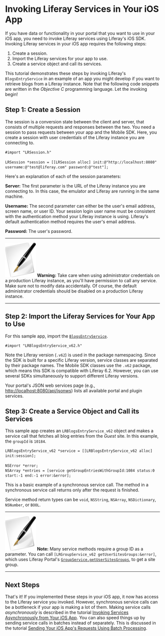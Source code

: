 # Invoking Liferay Services in Your iOS App 

If you have data or functionality in your portal that you want to use in your 
iOS app, you need to invoke Liferay services using Liferay's iOS SDK. Invoking 
Liferay services in your iOS app requires the following steps:

1. Create a session.
2. Import the Liferay services for your app to use.
3. Create a service object and call its services.

This tutorial demonstrates these steps by invoking Liferay's `BlogsEntryService` 
in an example of an app you might develop if you want to retrieve blogs from a 
Liferay instance. Note that the following code snippets are written in the 
*Objective C* programming language. Let the invoking begin! 

## Step 1: Create a Session 

The session is a conversion state between the client and server, that consists 
of multiple requests and responses between the two. You need a session to pass 
requests between your app and the Mobile SDK. Here, you create a session with 
user credentials of the Liferay instance you are connecting to.

	#import "LRSession.h"

	LRSession *session = [[LRSession alloc] init:@"http://localhost:8080" username:@"test@liferay.com" password:@"test"];

Here's an explanation of each of the session parameters:

**Server:** The first parameter is the URL of the Liferay instance you are 
connecting to. In this case, the emulator and Liferay are running in the same 
machine.

**Username:** The second parameter can either be the user's email address, 
screen name, or user ID. Your session login user name must be consistent with 
the authentication method your Liferay instance is using. Liferay's default 
authentication method requires the user's email address.

**Password:** The user's password.

---

![Note](../../images/tip-pen-paper.png) **Warning:** Take care when using 
administrator credentials on a production Liferay instance, as you'll have
permission to call any service. Make sure not to modify data accidentally. Of
course, the default administrator credentials should be disabled on a production
Liferay instance. 

---

<!-- We should provide this information here, customized for Apple people.
They're a sensitive lot. :-) -Rich -->

## Step 2: Import the Liferay Services for Your App to Use 

For this sample app, import the [`BlogsEntryService`](http://docs.liferay.com/portal/6.2/javadocs/com/liferay/portlet/blogs/service/BlogsEntryService.html). 

	#import "LRBlogsEntryService_v62.h"

Note the Liferay version (`.v62`) is used in the package namespacing. Since the 
SDK is built for a specific Liferay version, service classes are separated by 
their package names. The Mobile SDK classes use the `.v62` package, which means 
this SDK is compatible with Liferay 6.2. However, you can use several SDKs 
simultaneously to support different Liferay versions.

Your portal's JSON web services page (e.g.,
[http://localhost:8080/api/jsonws](http://localhost:8080/api/jsonws))
lists all available portal and plugin services. 

## Step 3: Create a Service Object and Call its Services 

This sample app creates an `LRBlogsEntryService_v62` object and makes a service 
call that fetches all blog entries from the *Guest* site. In this example, the 
`groupId` is `10184`. 

	LRBlogsEntryService_v62 *service = [[LRBlogsEntryService_v62 alloc] init:session];

	NSError *error;
	NSArray *entries = [service getGroupEntriesWithGroupId:1084 status:0 start:-1 end:-1 error:&error];

This is a basic example of a synchronous service call. The method in a 
synchronous service call returns only after the request is finished.

Service method return types can be `void`, `NSString`, `NSArray`,
`NSDictionary`, `NSNumber`, or `BOOL`.

---

![Note](../../images/tip-pen-paper.png) **Note:** Many service methods
require a group ID as a parameter. 
You can call `[LRGroupService_v62 getUserSitesGroups:&error]`, which uses
Liferay Portal's
[`GroupService.getUserSitesGroups`](http://docs.liferay.com/portal/6.2/javadocs/com/liferay/portal/service/GroupService.html#getUserSitesGroups()),
to get a site group. 

---

## Next Steps 

That's it! If you implemented these steps in your iOS app, it now has access to 
the Liferay service you invoked. However, synchronous service calls can be a 
bottleneck if your app is making a lot of them. Making service calls 
*asynchronously* is described in the tutorial 
[Invoking Services Asynchronously from Your iOS App](https://www-ldn.liferay.com/develop/tutorials/-/knowledge_base/invoking-services-asynchronously-ios-lp-6-2-develop-tutorial). 
You can also speed things up by sending service calls in batches instead of 
separately. This is discussed in the tutorial 
[Sending Your iOS App's Requests Using Batch Processing](https://www-ldn.liferay.com/develop/tutorials/-/knowledge_base/app-requests-batch-processing-ios-lp-6-2-develop-tutorial).
